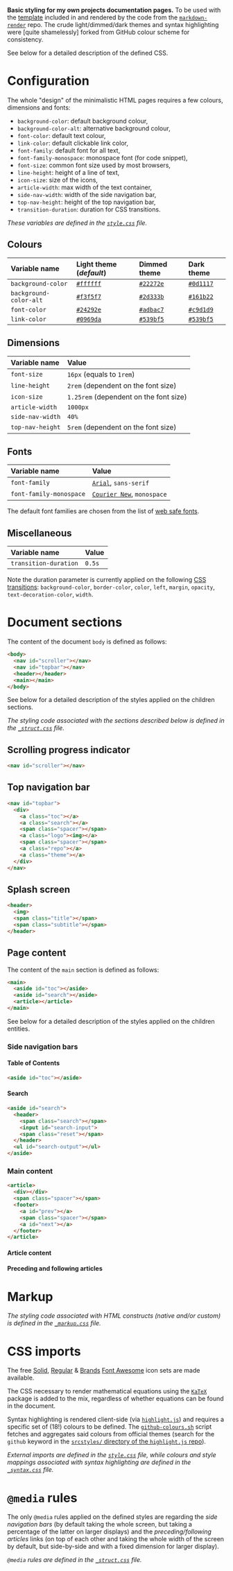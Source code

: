 **Basic styling for my own projects documentation pages.** To be used with the
[template](https://github.com/carnarez/markdown-render/blob/master/markdown_render/template.html)
included in and rendered by the code from the
[`markdown-render`](https://github.com/carnarez/markdown-render) repo. The crude
light/dimmed/dark themes and syntax highlighting were [quite shamelessly] forked from
GitHub colour scheme for consistency.

See below for a detailed description of the defined CSS.

# Configuration

The whole "design" of the minimalistic HTML pages requires a few colours, dimensions and
fonts:

* `background-color`: default background colour,
* `background-color-alt`: alternative background colour,
* `font-color`: default text colour,
* `link-color`: default clickable link color,
* `font-family`: default font for all text,
* `font-family-monospace`: monospace font (for code snippet),
* `font-size`: common font size used by most browsers,
* `line-height`: height of a line of text,
* `icon-size`: size of the icons,
* `article-width`: max width of the text container,
* `side-nav-width`: width of the side navigation bar,
* `top-nav-height`: height of the top navigation bar,
* `transition-duration`: duration for CSS transitions.

_These variables are defined in the [`style.css`](/style.css) file._

## Colours

| Variable name | Light theme (*default*) | Dimmed theme | Dark theme |
|:---|:---|:---|:---|
| `background-color` | [`#ffffff`](https://www.color-hex.com/color/ffffff) | [`#22272e`](https://www.color-hex.com/color/22272e) | [`#0d1117`](https://www.color-hex.com/color/0d1117) |
| `background-color-alt` | [`#f3f5f7`](https://www.color-hex.com/color/f3f5f7) | [`#2d333b`](https://www.color-hex.com/color/2d333b) | [`#161b22`](https://www.color-hex.com/color/161b22) |
| `font-color` | [`#24292e`](https://www.color-hex.com/color/24292e) | [`#adbac7`](https://www.color-hex.com/color/adbac7) | [`#c9d1d9`](https://www.color-hex.com/color/c9d1d9) |
| `link-color` | [`#0969da`](https://www.color-hex.com/color/0969da) | [`#539bf5`](https://www.color-hex.com/color/539bf5) | [`#539bf5`](https://www.color-hex.com/color/539bf5) | 

## Dimensions

| Variable name | Value |
|:---|:---|
| `font-size` | `16px` (equals to `1rem`) |
| `line-height` | `2rem` (dependent on the font size) |
| `icon-size` | `1.25rem` (dependent on the font size) | 
| `article-width` | `1000px` |
| `side-nav-width` | `40%` |
| `top-nav-height` | `5rem` (dependent on the font size) |

## Fonts

| Variable name | Value |
|:---|:---|
| `font-family` | [`Arial`](https://en.wikipedia.org/wiki/Arial), `sans-serif` |
| `font-family-monospace` | [`Courier New`](https://en.wikipedia.org/wiki/Courier_(typeface)), `monospace` |

The default font families are chosen from the list of
[web safe fonts](https://developer.mozilla.org/en-US/docs/Learn/CSS/Styling_text/Fundamentals#web_safe_fonts).

## Miscellaneous

| Variable name | Value |
|:---|:---|
| `transition-duration` | `0.5s` |

Note the duration parameter is currently applied on the following
[CSS transitions](https://developer.mozilla.org/en-US/docs/Web/CSS/CSS_transitions):
`background-color`, `border-color`, `color`, `left`, `margin`, `opacity`,
`text-decoration-color`, `width`.

# Document sections

The content of the document `body` is defined as follows:

```html
<body>
  <nav id="scroller"></nav>
  <nav id="topbar"></nav>
  <header></header>
  <main></main>
</body>
```

See below for a detailed description of the styles applied on the children sections.

_The styling code associated with the sections described below is defined in the
[`_struct.css`](/_struct.css) file._

## Scrolling progress indicator

```html
<nav id="scroller"></nav>
```

## Top navigation bar

```html
<nav id="topbar">
  <div>
    <a class="toc"></a>
    <a class="search"></a>
    <span class="spacer"></span>
    <a class="logo"><img></a>
    <span class="spacer"></span>
    <a class="repo"></a>
    <a class="theme"></a>
  </div>
</nav>
```

## Splash screen

```html
<header>
  <img>
  <span class="title"></span>
  <span class="subtitle"></span>
</header>
```

## Page content

The content of the `main` section is defined as follows:

```html
<main>
  <aside id="toc"></aside>
  <aside id="search"></aside>
  <article></article>
</main>
```

See below for a detailed description of the styles applied on the children entities.

### Side navigation bars

#### Table of Contents

```html
<aside id="toc"></aside>
```

#### Search

```html
<aside id="search">
  <header>
    <span class="search"></span>
    <input id="search-input">
    <span class="reset"></span>
  </header>
  <ul id="search-output"></ul>
</aside>
```

### Main content

```html
<article>
  <div></div>
  <span class="spacer"></span>
  <footer>
    <a id="prev"></a>
    <span class="spacer"></span>
    <a id="next"></a>
  </footer>
</article>
```

#### Article content

#### Preceding and following articles

# Markup

_The styling code associated with HTML constructs (native and/or custom) is defined in
the [`_markup.css`](/_markup.css) file._

# CSS imports

The free [Solid](https://fontawesome.com/v6/icons?d=gallery&s=solid&m=free),
[Regular](https://fontawesome.com/v6/icons?d=gallery&s=regular&m=free) &
[Brands](https://fontawesome.com/v6/icons?d=gallery&p=2&s=solid&m=free)
[Font Awesome](https://fontawesome.com/) icon sets are made available.

The CSS necessary to render mathematical equations using the
[`KaTeX`](https://katex.org/) package is added to the mix, regardless of whether
equations can be found in the document.

Syntax highlighting is rendered client-side (via
[`highlight.js`](https://highlightjs.org/)) and requires a specific set of (18!) colours
to be defined. The [`github-colours.sh`](/github-colours.sh) script fetches and
aggregates said colours from official themes (search for the `github` keyword in the
[`srcstyles/` directory of the `highlight.js` repo](https://github.com/highlightjs/highlight.js/tree/main/srcstyles)).

_External imports are defined in the [`style.css`](/style.css) file, while colours and
style mappings associated with syntax highlighting are defined in the
[`_syntax.css`](/_syntax.css) file._

# `@media` rules

The only `@media` rules applied on the defined styles are regarding the _side navigation
bars_ (by default taking the whole screen, but taking a percentage of the latter on
larger displays) and the _preceding/following articles_ links (on top of each other and
taking the whole width of the screen by default, but side-by-side and with a fixed
dimension for larger display).

_`@media` rules are defined in the [`_struct.css`](/_struct.css) file._
